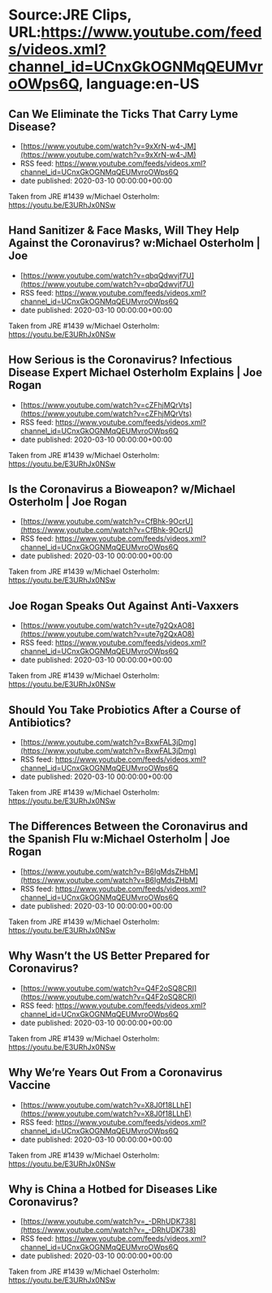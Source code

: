 # Source:JRE Clips, URL:https://www.youtube.com/feeds/videos.xml?channel_id=UCnxGkOGNMqQEUMvroOWps6Q, language:en-US

## Can We Eliminate the Ticks That Carry Lyme Disease?
 - [https://www.youtube.com/watch?v=9xXrN-w4-JM](https://www.youtube.com/watch?v=9xXrN-w4-JM)
 - RSS feed: https://www.youtube.com/feeds/videos.xml?channel_id=UCnxGkOGNMqQEUMvroOWps6Q
 - date published: 2020-03-10 00:00:00+00:00

Taken from JRE #1439 w/Michael Osterholm: https://youtu.be/E3URhJx0NSw

## Hand Sanitizer & Face Masks, Will They Help Against the Coronavirus? w:Michael Osterholm | Joe
 - [https://www.youtube.com/watch?v=qbqQdwvjf7U](https://www.youtube.com/watch?v=qbqQdwvjf7U)
 - RSS feed: https://www.youtube.com/feeds/videos.xml?channel_id=UCnxGkOGNMqQEUMvroOWps6Q
 - date published: 2020-03-10 00:00:00+00:00

Taken from JRE #1439 w/Michael Osterholm:
https://youtu.be/E3URhJx0NSw

## How Serious is the Coronavirus? Infectious Disease Expert Michael Osterholm Explains | Joe Rogan
 - [https://www.youtube.com/watch?v=cZFhjMQrVts](https://www.youtube.com/watch?v=cZFhjMQrVts)
 - RSS feed: https://www.youtube.com/feeds/videos.xml?channel_id=UCnxGkOGNMqQEUMvroOWps6Q
 - date published: 2020-03-10 00:00:00+00:00

Taken from JRE #1439 w/Michael Osterholm:
https://youtu.be/E3URhJx0NSw

## Is the Coronavirus a Bioweapon? w/Michael Osterholm | Joe Rogan
 - [https://www.youtube.com/watch?v=CfBhk-9OcrU](https://www.youtube.com/watch?v=CfBhk-9OcrU)
 - RSS feed: https://www.youtube.com/feeds/videos.xml?channel_id=UCnxGkOGNMqQEUMvroOWps6Q
 - date published: 2020-03-10 00:00:00+00:00

Taken from JRE #1439 w/Michael Osterholm:
https://youtu.be/E3URhJx0NSw

## Joe Rogan Speaks Out Against Anti-Vaxxers
 - [https://www.youtube.com/watch?v=ute7g2QxAO8](https://www.youtube.com/watch?v=ute7g2QxAO8)
 - RSS feed: https://www.youtube.com/feeds/videos.xml?channel_id=UCnxGkOGNMqQEUMvroOWps6Q
 - date published: 2020-03-10 00:00:00+00:00

Taken from JRE #1439 w/Michael Osterholm: https://youtu.be/E3URhJx0NSw

## Should You Take Probiotics After a Course of Antibiotics?
 - [https://www.youtube.com/watch?v=BxwFAL3jDmg](https://www.youtube.com/watch?v=BxwFAL3jDmg)
 - RSS feed: https://www.youtube.com/feeds/videos.xml?channel_id=UCnxGkOGNMqQEUMvroOWps6Q
 - date published: 2020-03-10 00:00:00+00:00

Taken from JRE #1439 w/Michael Osterholm: https://youtu.be/E3URhJx0NSw

## The Differences Between the Coronavirus and the Spanish Flu w:Michael Osterholm | Joe Rogan
 - [https://www.youtube.com/watch?v=B6IgMdsZHbM](https://www.youtube.com/watch?v=B6IgMdsZHbM)
 - RSS feed: https://www.youtube.com/feeds/videos.xml?channel_id=UCnxGkOGNMqQEUMvroOWps6Q
 - date published: 2020-03-10 00:00:00+00:00

Taken from JRE #1439 w/Michael Osterholm:
https://youtu.be/E3URhJx0NSw

## Why Wasn’t the US Better Prepared for Coronavirus?
 - [https://www.youtube.com/watch?v=Q4F2oSQ8CRI](https://www.youtube.com/watch?v=Q4F2oSQ8CRI)
 - RSS feed: https://www.youtube.com/feeds/videos.xml?channel_id=UCnxGkOGNMqQEUMvroOWps6Q
 - date published: 2020-03-10 00:00:00+00:00

Taken from JRE #1439 w/Michael Osterholm: https://youtu.be/E3URhJx0NSw

## Why We’re Years Out From a Coronavirus Vaccine
 - [https://www.youtube.com/watch?v=X8J0f18LLhE](https://www.youtube.com/watch?v=X8J0f18LLhE)
 - RSS feed: https://www.youtube.com/feeds/videos.xml?channel_id=UCnxGkOGNMqQEUMvroOWps6Q
 - date published: 2020-03-10 00:00:00+00:00

Taken from JRE #1439 w/Michael Osterholm: https://youtu.be/E3URhJx0NSw

## Why is China a Hotbed for Diseases Like Coronavirus?
 - [https://www.youtube.com/watch?v=_-DRhUDK738](https://www.youtube.com/watch?v=_-DRhUDK738)
 - RSS feed: https://www.youtube.com/feeds/videos.xml?channel_id=UCnxGkOGNMqQEUMvroOWps6Q
 - date published: 2020-03-10 00:00:00+00:00

Taken from JRE #1439 w/Michael Osterholm: https://youtu.be/E3URhJx0NSw

